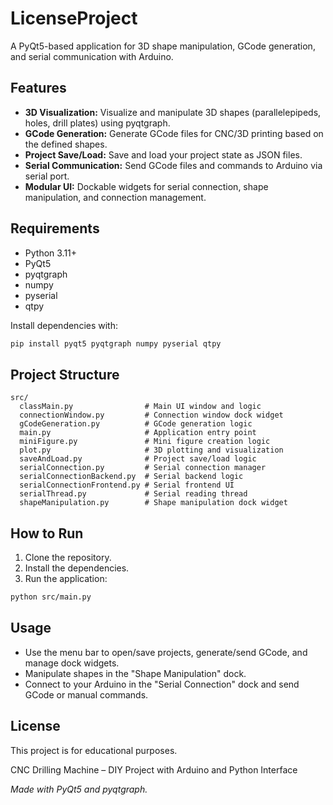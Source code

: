 # LicenseProject

A PyQt5-based application for 3D shape manipulation, GCode generation, and serial communication with Arduino.

## Features

- **3D Visualization:** Visualize and manipulate 3D shapes (parallelepipeds, holes, drill plates) using pyqtgraph.
- **GCode Generation:** Generate GCode files for CNC/3D printing based on the defined shapes.
- **Project Save/Load:** Save and load your project state as JSON files.
- **Serial Communication:** Send GCode files and commands to Arduino via serial port.
- **Modular UI:** Dockable widgets for serial connection, shape manipulation, and connection management.

## Requirements

- Python 3.11+
- PyQt5
- pyqtgraph
- numpy
- pyserial
- qtpy

Install dependencies with:

```sh
pip install pyqt5 pyqtgraph numpy pyserial qtpy
```

## Project Structure

```
src/
  classMain.py                # Main UI window and logic
  connectionWindow.py         # Connection window dock widget
  gCodeGeneration.py          # GCode generation logic
  main.py                     # Application entry point
  miniFigure.py               # Mini figure creation logic
  plot.py                     # 3D plotting and visualization
  saveAndLoad.py              # Project save/load logic
  serialConnection.py         # Serial connection manager
  serialConnectionBackend.py  # Serial backend logic
  serialConnectionFrontend.py # Serial frontend UI
  serialThread.py             # Serial reading thread
  shapeManipulation.py        # Shape manipulation dock widget
```

## How to Run

1. Clone the repository.
2. Install the dependencies.
3. Run the application:

```sh
python src/main.py
```

## Usage

- Use the menu bar to open/save projects, generate/send GCode, and manage dock widgets.
- Manipulate shapes in the "Shape Manipulation" dock.
- Connect to your Arduino in the "Serial Connection" dock and send GCode or manual commands.

## License

This project is for educational purposes.

CNC Drilling Machine – DIY Project with Arduino and Python Interface

*Made with PyQt5 and pyqtgraph.*
